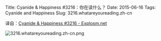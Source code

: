 Title: Cyanide & Happiness #3216：你在读什么？
Date: 2015-06-16
Tags: Cyanide and Happiness
Slug: 3216.whatareyoureading.zh-cn

译自：[Cyanide & Happiness #3216 - Explosm.net](http://explosm.net/comics/3216/)


![3216.whatareyoureading.zh-cn.png](/static/images/comics/3216.whatareyoureading.zh-cn.png)
